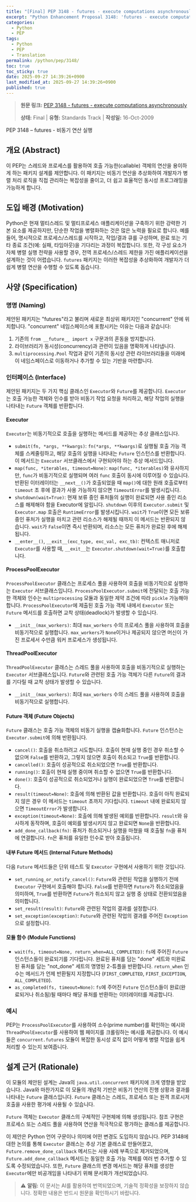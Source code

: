 ```yaml
---
title: "[Final] PEP 3148 - futures - execute computations asynchronously"
excerpt: "Python Enhancement Proposal 3148: 'futures - execute computations asynchronously'에 대한 한국어 번역입니다."
categories:
  - Python
  - PEP
tags:
  - Python
  - PEP
  - Translation
permalink: /python/pep/3148/
toc: true
toc_sticky: true
date: 2025-09-27 14:39:26+0900
last_modified_at: 2025-09-27 14:39:26+0900
published: true
---
```

> **원문 링크:** [PEP 3148 - futures - execute computations asynchronously](https://peps.python.org/pep-3148/)
>
> **상태:** Final | **유형:** Standards Track | **작성일:** 16-Oct-2009

PEP 3148 – futures - 비동기 연산 실행

## 개요 (Abstract)

이 PEP는 스레드와 프로세스를 활용하여 호출 가능한(callable) 객체의 연산을 용이하게 하는 패키지 설계를 제안합니다. 이 패키지는 비동기 연산을 추상화하여 개발자가 병렬 처리 로직을 직접 관리하는 복잡성을 줄이고, 더 쉽고 효율적인 동시성 프로그래밍을 가능하게 합니다.

## 도입 배경 (Motivation)

Python은 현재 멀티스레드 및 멀티프로세스 애플리케이션을 구축하기 위한 강력한 기본 요소를 제공하지만, 단순한 작업을 병렬화하는 것은 많은 노력을 필요로 합니다. 예를 들어, 명시적으로 프로세스/스레드를 시작하고, 작업/결과 큐를 구성하며, 완료 또는 기타 종료 조건(예: 실패, 타임아웃)을 기다리는 과정이 복잡합니다. 또한, 각 구성 요소가 자체 병렬 실행 전략을 사용할 경우, 전역 프로세스/스레드 제한을 가진 애플리케이션을 설계하는 것이 어렵습니다. `futures` 패키지는 이러한 복잡성을 추상화하여 개발자가 더 쉽게 병렬 연산을 수행할 수 있도록 돕습니다.

## 사양 (Specification)

### 명명 (Naming)

제안된 패키지는 "futures"라고 불리며 새로운 최상위 패키지인 "concurrent" 안에 위치합니다. "concurrent" 네임스페이스에 포함시키는 이유는 다음과 같습니다:
1.  기존의 `from __future__ import x` 구문과의 혼동을 방지합니다.
2.  라이브러리가 동시성(concurrency)과 관련이 있음을 명확하게 나타냅니다.
3.  `multiprocessing.Pool` 작업과 같이 기존의 동시성 관련 라이브러리들을 미래에 이 네임스페이스로 이동하거나 추가할 수 있는 기반을 마련합니다.

### 인터페이스 (Interface)

제안된 패키지는 두 가지 핵심 클래스인 `Executor`와 `Future`를 제공합니다. `Executor`는 호출 가능한 객체와 인수를 받아 비동기 작업 요청을 처리하고, 해당 작업의 실행을 나타내는 `Future` 객체를 반환합니다.

#### Executor

`Executor`는 비동기적으로 호출을 실행하는 메서드를 제공하는 추상 클래스입니다.

*   `submit(fn, *args, **kwargs)`: `fn(*args, **kwargs)`로 실행될 호출 가능 객체를 스케줄링하고, 해당 호출의 실행을 나타내는 `Future` 인스턴스를 반환합니다. 이 메서드는 `Executor` 서브클래스에서 구현되어야 하는 추상 메서드입니다.
*   `map(func, *iterables, timeout=None)`: `map(func, *iterables)`와 유사하지만, `func`가 비동기적으로 실행되며 여러 `func` 호출이 동시에 이루어질 수 있습니다. 반환된 이터레이터는 `__next__()`가 호출되었을 때 `map()`에 대한 원래 호출로부터 `timeout` 초 후에 결과가 사용 가능하지 않으면 `TimeoutError`를 발생시킵니다.
*   `shutdown(wait=True)`: 현재 보류 중인 퓨처들의 실행이 완료되면 사용 중인 리소스를 해제해야 함을 Executor에 알립니다. `shutdown` 이후의 `Executor.submit` 및 `Executor.map` 호출은 `RuntimeError`를 발생시킵니다. `wait`가 `True`이면 모든 보류 중인 퓨처가 실행을 마치고 관련 리소스가 해제될 때까지 이 메서드는 반환되지 않습니다. `wait`가 `False`이면 즉시 반환되며, 리소스는 모든 퓨처가 완료된 후에 해제됩니다.
*   `__enter__()`, `__exit__(exc_type, exc_val, exc_tb)`: 컨텍스트 매니저로 `Executor`를 사용할 때, `__exit__`는 `Executor.shutdown(wait=True)`를 호출합니다.

#### ProcessPoolExecutor

`ProcessPoolExecutor` 클래스는 프로세스 풀을 사용하여 호출을 비동기적으로 실행하는 `Executor` 서브클래스입니다. `ProcessPoolExecutor.submit`에 전달되는 호출 가능한 객체와 인수는 `multiprocessing` 모듈과 동일한 제약 조건에 따라 `pickle` 가능해야 합니다. `ProcessPoolExecutor`에 제출된 호출 가능 객체 내에서 `Executor` 또는 `Future` 메서드를 호출하면 교착 상태(deadlock)가 발생할 수 있습니다.

*   `__init__(max_workers)`: 최대 `max_workers` 수의 프로세스 풀을 사용하여 호출을 비동기적으로 실행합니다. `max_workers`가 `None`이거나 제공되지 않으면 머신이 가진 프로세서 수만큼 워커 프로세스가 생성됩니다.

#### ThreadPoolExecutor

`ThreadPoolExecutor` 클래스는 스레드 풀을 사용하여 호출을 비동기적으로 실행하는 `Executor` 서브클래스입니다. `Future`와 관련된 호출 가능 객체가 다른 `Future`의 결과를 기다릴 때 교착 상태가 발생할 수 있습니다.

*   `__init__(max_workers)`: 최대 `max_workers` 수의 스레드 풀을 사용하여 호출을 비동기적으로 실행합니다.

#### Future 객체 (Future Objects)

`Future` 클래스는 호출 가능 객체의 비동기 실행을 캡슐화합니다. `Future` 인스턴스는 `Executor.submit`에 의해 반환됩니다.

*   `cancel()`: 호출을 취소하려고 시도합니다. 호출이 현재 실행 중인 경우 취소할 수 없으며 `False`를 반환하고, 그렇지 않으면 호출이 취소되고 `True`를 반환합니다.
*   `cancelled()`: 호출이 성공적으로 취소되었으면 `True`를 반환합니다.
*   `running()`: 호출이 현재 실행 중이며 취소할 수 없으면 `True`를 반환합니다.
*   `done()`: 호출이 성공적으로 취소되었거나 실행이 완료되었으면 `True`를 반환합니다.
*   `result(timeout=None)`: 호출에 의해 반환된 값을 반환합니다. 호출이 아직 완료되지 않은 경우 이 메서드는 `timeout` 초까지 기다립니다. `timeout` 내에 완료되지 않으면 `TimeoutError`가 발생합니다.
*   `exception(timeout=None)`: 호출에 의해 발생된 예외를 반환합니다. `result`와 유사하게 동작하며, 호출이 예외를 발생시키지 않고 완료되면 `None`을 반환합니다.
*   `add_done_callback(fn)`: 퓨처가 취소되거나 실행을 마쳤을 때 호출될 `fn`을 퓨처에 연결합니다. `fn`은 퓨처를 유일한 인수로 받아 호출됩니다.

#### 내부 Future 메서드 (Internal Future Methods)

다음 `Future` 메서드들은 단위 테스트 및 `Executor` 구현에서 사용하기 위한 것입니다.

*   `set_running_or_notify_cancel()`: `Future`와 관련된 작업을 실행하기 전에 `Executor` 구현에서 호출해야 합니다. `False`를 반환하면 `Future`가 취소되었음을 의미하며, `True`를 반환하면 `Future`가 취소되지 않고 실행 중 상태로 전환되었음을 의미합니다.
*   `set_result(result)`: `Future`와 관련된 작업의 결과를 설정합니다.
*   `set_exception(exception)`: `Future`와 관련된 작업의 결과를 주어진 `Exception`으로 설정합니다.

#### 모듈 함수 (Module Functions)

*   `wait(fs, timeout=None, return_when=ALL_COMPLETED)`: `fs`에 주어진 `Future` 인스턴스들이 완료되기를 기다립니다. 완료된 퓨처를 담는 "done" 세트와 미완료된 퓨처를 담는 "not_done" 세트의 명명된 2-튜플을 반환합니다. `return_when` 인수는 메서드가 언제 반환될지 지정합니다 (`FIRST_COMPLETED`, `FIRST_EXCEPTION`, `ALL_COMPLETED`).
*   `as_completed(fs, timeout=None)`: `fs`에 주어진 `Future` 인스턴스들이 완료(완료되거나 취소됨)될 때마다 해당 퓨처를 반환하는 이터레이터를 제공합니다.

### 예시

PEP는 `ProcessPoolExecutor`를 사용하여 소수(prime number)를 확인하는 예시와 `ThreadPoolExecutor`를 사용하여 웹 페이지를 크롤링하는 예시를 제공합니다. 이 예시들은 `concurrent.futures` 모듈이 복잡한 동시성 로직 없이 어떻게 병렬 작업을 쉽게 처리할 수 있는지 보여줍니다.

## 설계 근거 (Rationale)

이 모듈의 제안된 설계는 Java의 `java.util.concurrent` 패키지에 크게 영향을 받았습니다. Java와 마찬가지로 이 모듈의 개념적 기반은 비동기 연산의 진행 상황과 결과를 나타내는 `Future` 클래스입니다. `Future` 클래스는 스레드, 프로세스 또는 원격 프로시저 호출을 사용한 평가에 사용될 수 있습니다.

`Future` 객체는 `Executor` 클래스의 구체적인 구현체에 의해 생성됩니다. 참조 구현은 프로세스 또는 스레드 풀을 사용하여 연산을 적극적으로 평가하는 클래스를 제공합니다.

이 제안은 Python 언어 구문이나 의미에 어떤 변경도 도입하지 않습니다. PEP 3148에 대한 논의를 통해 `Executor` 클래스는 추상 기본 클래스로 만들어졌고, `Future.remove_done_callback` 메서드는 사용 사례 부족으로 제거되었으며, `Future.add_done_callback` 메서드는 동일한 호출 가능 객체를 여러 번 추가할 수 있도록 수정되었습니다. 또한, `Future` 클래스의 변경 메서드는 해당 퓨처를 생성한 `Executor`에만 비공개임을 나타내기 위해 문서화가 개선되었습니다.

> ⚠️ **알림:** 이 문서는 AI를 활용하여 번역되었으며, 기술적 정확성을 보장하지 않습니다. 정확한 내용은 반드시 원문을 확인하시기 바랍니다.